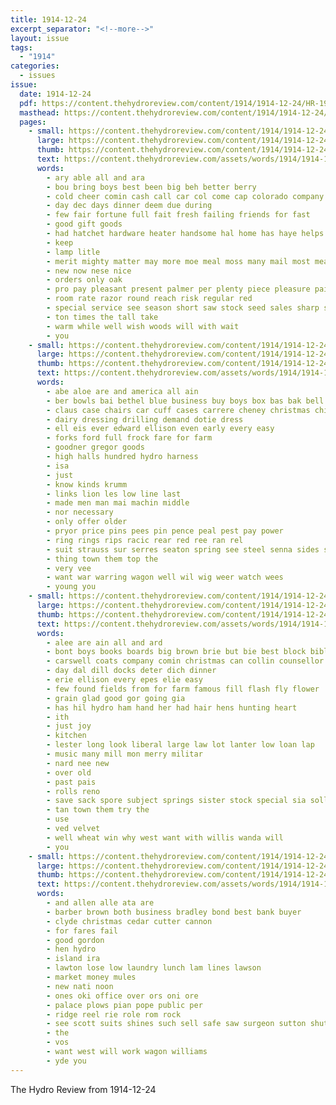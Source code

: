 ```yaml
---
title: 1914-12-24
excerpt_separator: "<!--more-->"
layout: issue
tags:
  - "1914"
categories:
  - issues
issue:
  date: 1914-12-24
  pdf: https://content.thehydroreview.com/content/1914/1914-12-24/HR-1914-12-24.pdf
  masthead: https://content.thehydroreview.com/content/1914/1914-12-24/masthead/HR-1914-12-24.jpg
  pages:
    - small: https://content.thehydroreview.com/content/1914/1914-12-24/small/HR-1914-12-24-01.jpg
      large: https://content.thehydroreview.com/content/1914/1914-12-24/large/HR-1914-12-24-01.jpg
      thumb: https://content.thehydroreview.com/content/1914/1914-12-24/thumbnails/HR-1914-12-24-01.jpg
      text: https://content.thehydroreview.com/assets/words/1914/1914-12-24/HR-1914-12-24-01.txt
      words:
        - ary able all and ara
        - bou bring boys best been big beh better berry
        - cold cheer comin cash call car col come cap colorado company cream christmas
        - day dec days dinner deem due during
        - few fair fortune full fait fresh failing friends for fast
        - good gift goods
        - had hatchet hardware heater handsome hal home has haye helps hing hard hammer hydro happy hans
        - keep
        - lamp litle
        - merit mighty matter may more moe meal moss many mail most meals money mer
        - new now nese nice
        - orders only oak
        - pro pay pleasant present palmer per plenty piece pleasure pair
        - room rate razor round reach risk regular red
        - special service see season short saw stock seed sales sharp stove sin sunday shall sucha
        - ton times the tall take
        - warm while well wish woods will with wait
        - you
    - small: https://content.thehydroreview.com/content/1914/1914-12-24/small/HR-1914-12-24-02.jpg
      large: https://content.thehydroreview.com/content/1914/1914-12-24/large/HR-1914-12-24-02.jpg
      thumb: https://content.thehydroreview.com/content/1914/1914-12-24/thumbnails/HR-1914-12-24-02.jpg
      text: https://content.thehydroreview.com/assets/words/1914/1914-12-24/HR-1914-12-24-02.txt
      words:
        - abe aloe are and america all ain
        - ber bowls bai bethel blue business buy boys box bas bak bell bibles
        - claus case chairs car cuff cases carrere cheney christmas china caris clark
        - dairy dressing drilling demand dotie dress
        - ell eis ever edward ellison even early every easy
        - forks ford full frock fare for farm
        - goodner gregor goods
        - high halls hundred hydro harness
        - isa
        - just
        - know kinds krumm
        - links lion les low line last
        - made men man mai machin middle
        - nor necessary
        - only offer older
        - pryor price pins pees pin pence peal pest pay power
        - ring rings rips racic rear red ree ran rel
        - suit strauss sur serres seaton spring see steel senna sides santa styles sage style sing said silver store
        - thing town them top the
        - very vee
        - want war warring wagon well wil wig weer watch wees
        - young you
    - small: https://content.thehydroreview.com/content/1914/1914-12-24/small/HR-1914-12-24-03.jpg
      large: https://content.thehydroreview.com/content/1914/1914-12-24/large/HR-1914-12-24-03.jpg
      thumb: https://content.thehydroreview.com/content/1914/1914-12-24/thumbnails/HR-1914-12-24-03.jpg
      text: https://content.thehydroreview.com/assets/words/1914/1914-12-24/HR-1914-12-24-03.txt
      words:
        - alee are ain all and ard
        - bont boys books boards big brown brie but bie best block bibles bring
        - carswell coats company comin christmas can collin counsellor christ center claus childs come
        - day dal dill docks deter dich dinner
        - erie ellison every epes elie easy
        - few found fields from for farm famous fill flash fly flower
        - grain glad good gor going gia
        - has hil hydro ham hand her had hair hens hunting heart
        - ith
        - just joy
        - kitchen
        - lester long look liberal large law lot lanter low loan lap
        - music many mill mon merry militar
        - nard nee new
        - over old
        - past pais
        - rolls reno
        - save sack spore subject springs sister stock special sia soll sur sarty store shingles solid sant saw see santa sones small
        - tan town them try the
        - use
        - ved velvet
        - well wheat win why west want with willis wanda will
        - you
    - small: https://content.thehydroreview.com/content/1914/1914-12-24/small/HR-1914-12-24-04.jpg
      large: https://content.thehydroreview.com/content/1914/1914-12-24/large/HR-1914-12-24-04.jpg
      thumb: https://content.thehydroreview.com/content/1914/1914-12-24/thumbnails/HR-1914-12-24-04.jpg
      text: https://content.thehydroreview.com/assets/words/1914/1914-12-24/HR-1914-12-24-04.txt
      words:
        - and allen alle ata are
        - barber brown both business bradley bond best bank buyer
        - clyde christmas cedar cutter cannon
        - for fares fail
        - good gordon
        - hen hydro
        - island ira
        - lawton lose low laundry lunch lam lines lawson
        - market money mules
        - new nati noon
        - ones oki office over ors oni ore
        - palace plows pian pope public per
        - ridge reel rie role rom rock
        - see scott suits shines such sell safe saw surgeon sutton shute
        - the
        - vos
        - want west will work wagon williams
        - yde you
---
```


The Hydro Review from 1914-12-24

<!--more-->

